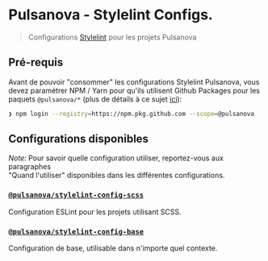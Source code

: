 # Pulsanova - Stylelint Configs.

> Configurations [Stylelint](https://stylelint.io) pour les projets Pulsanova

## Pré-requis

Avant de pouvoir "consommer" les configurations Stylelint Pulsanova, vous devez paramétrer NPM / Yarn pour 
qu'ils utilisent Github Packages pour les paquets `@pulsanova/*` (plus de détails à ce sujet [ici][github-packages-npm-doc]):

```bash
❯ npm login --registry=https://npm.pkg.github.com --scope=@pulsanova
```

## Configurations disponibles

_Note:_ Pour savoir quelle configuration utiliser, reportez-vous aux paragraphes  
"Quand l'utiliser" disponibles dans les différentes configurations.

### [`@pulsanova/stylelint-config-scss`](packages/scss)  
Configuration ESLint pour les projets utilisant SCSS.

### [`@pulsanova/stylelint-config-base`](packages/base)  
Configuration de base, utilisable dans n'importe quel contexte.


[github-packages-npm-doc]: https://help.github.com/en/packages/using-github-packages-with-your-projects-ecosystem/configuring-npm-for-use-with-github-packages
